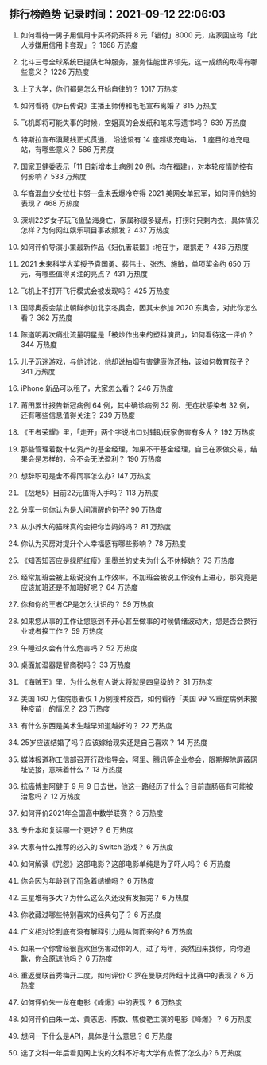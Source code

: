
## 排行榜趋势 记录时间：2021-09-12 22:06:03
  
  1. 如何看待一男子用信用卡买杯奶茶将 8 元「错付」8000 元，店家回应称「此人涉嫌用信用卡套现」？ 1668 万热度
    
  2. 北斗三号全球系统已提供七种服务，服务性能世界领先，这一成绩的取得有哪些意义？ 1226 万热度
    
  3. 上了大学，你们都是怎么开始自律的？ 1017 万热度
    
  4. 如何看待《炉石传说》主播王师傅和毛毛宣布离婚？ 815 万热度
    
  5. 飞机即将可能失事的时候，空姐真的会发纸和笔来写遗书吗？ 639 万热度
    
  6. 特斯拉宣布滇藏线正式贯通， 沿途设有 14 座超级充电站， 1 座目的地充电站，有哪些意义？ 586 万热度
    
  7. 国家卫健委表示「11 日新增本土病例 20 例，均在福建」，对本轮疫情防控有何影响？ 533 万热度
    
  8. 华裔混血少女拉杜卡努一盘未丢爆冷夺得 2021 美网女单冠军，如何评价她的表现？ 468 万热度
    
  9. 深圳22岁女子玩飞鱼坠海身亡，家属称很多疑点，打捞时只剩内衣，具体情况怎样？为何网红娱乐项目事故频发？ 437 万热度
    
  10. 如何评价导演小策最新作品《妇仇者联盟》:枪在手，跟鹅走？ 436 万热度
    
  11. 2021 未来科学大奖授予袁国勇、裴伟士、张杰、施敏，单项奖金约 650 万元，有哪些值得关注的亮点？ 431 万热度
    
  12. 飞机上不打开飞行模式会被发现吗？ 425 万热度
    
  13. 国际奥委会禁止朝鲜参加北京冬奥会，因其未参加 2020 东奥会，对此你怎么看？ 362 万热度
    
  14. 陈道明再次痛批流量明星是「被炒作出来的塑料演员」，如何看待这一评价？ 344 万热度
    
  15. 儿子沉迷游戏，与他讨论，他却说抽烟有害健康你还抽，该如何教育孩子？ 341 万热度
    
  16. iPhone 新品可以租了，大家怎么看？ 246 万热度
    
  17. 莆田累计报告新冠病例 64 例，其中确诊病例 32 例、无症状感染者 32 例，还有哪些信息值得关注？ 239 万热度
    
  18. 《王者荣耀》里，「走开」两个字说出口对辅助玩家伤害有多大？ 192 万热度
    
  19. 那些管理着数十亿资产的基金经理，如果不干基金经理，自己在家做交易，结果会是怎样的，会不会无法盈利？ 190 万热度
    
  20. 想辞职可是舍不得同事怎么办? 147 万热度
    
  21. 《战地5》目前22元值得入手吗？ 113 万热度
    
  22. 分享一句你认为是人间清醒的句子? 90 万热度
    
  23. 从小养大的猫咪真的会把你当妈妈吗？ 81 万热度
    
  24. 你认为买房对提升个人幸福感有哪些影响？ 78 万热度
    
  25. 《知否知否应是绿肥红瘦》里墨兰的丈夫为什么不休掉她？ 73 万热度
    
  26. 经常加班会被上级说没有工作效率，不加班会被说工作没有上进心，那究竟是应该加班还是不加班好呢？ 64 万热度
    
  27. 你和你的王者CP是怎么认识的？ 59 万热度
    
  28. 如果您从事的工作让您感到不开心甚至做事的时候情绪波动大，您是否会换行业或者换工作？ 59 万热度
    
  29. 午睡过久会有什么危害吗？ 52 万热度
    
  30. 桌面加湿器是智商税吗？ 33 万热度
    
  31. 《海贼王》里，为什么总有人说大将就是四皇级的？ 31 万热度
    
  32. 美国 160 万住院患者仅 1 万例接种疫苗，如何看待「美国 99 %重症病例未接种疫苗」的情况？ 23 万热度
    
  33. 有什么东西是美术生越早知道越好的？ 22 万热度
    
  34. 25岁应该结婚了吗？应该嫁给现实还是自己喜欢？ 14 万热度
    
  35. 媒体报道称工信部召开行政指导会，阿里、腾讯等企业参会，限期解除屏蔽网址链接，意味着什么？ 13 万热度
    
  36. 抗癌博主阿健于 9 月 9 日去世，他这一路经历了什么？目前直肠癌有可能被治愈吗？ 12 万热度
    
  37. 如何评价2021年全国高中数学联赛？ 6 万热度
    
  38. 专升本和复读哪一个更好？ 6 万热度
    
  39. 大家有什么推荐的必入的 Switch 游戏？ 6 万热度
    
  40. 如何解读《咒怨》这部电影？这部电影单纯是为了吓人吗？ 6 万热度
    
  41. 你会因为年龄到了而急着结婚吗？ 6 万热度
    
  42. 三星堆有多大？为什么这么久还没有发掘完？ 6 万热度
    
  43. 你收藏过哪些特别喜欢的经典句子？ 6 万热度
    
  44. 广义相对论到底有没有解释引力是从何而来的? 6 万热度
    
  45. 如果一个你曾经很喜欢但伤害过你的人，过了两年，突然回来找你，向你道歉，你会原谅他吗？ 6 万热度
    
  46. 重返曼联首秀梅开二度，如何评价 C 罗在曼联对阵纽卡比赛中的表现？ 6 万热度
    
  47. 如何评价朱一龙在电影《峰爆》中的表现？ 6 万热度
    
  48. 如何评价由朱一龙、黄志忠、陈数、焦俊艳主演的电影《峰爆》？ 6 万热度
    
  49. 想问一下什么是API，具体是什么意思？ 6 万热度
    
  50. 选了文科一年后看见网上说的文科不好考大学有点慌了怎么办? 6 万热度
    